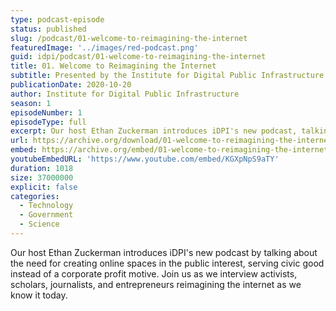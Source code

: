 ```yaml
---
type: podcast-episode
status: published
slug: /podcast/01-welcome-to-reimagining-the-internet
featuredImage: '../images/red-podcast.png'
guid: idpi/podcast/01-welcome-to-reimagining-the-internet
title: 01. Welcome to Reimagining the Internet
subtitle: Presented by the Institute for Digital Public Infrastructure at UMass Amherst
publicationDate: 2020-10-20
author: Institute for Digital Public Infrastructure
season: 1
episodeNumber: 1
episodeType: full
excerpt: Our host Ethan Zuckerman introduces iDPI's new podcast, talking about the need to create online spaces in the public interest instead of a corporate profit motive. Join us as we interview activists, scholars, journalists, and entrepreneurs reimagining the internet as we know it today.
url: https://archive.org/download/01-welcome-to-reimagining-the-internet/01-welcome-to-reimagining-the-internet.mp3
embed: https://archive.org/embed/01-welcome-to-reimagining-the-internet
youtubeEmbedURL: 'https://www.youtube.com/embed/KGXpNpS9aTY'
duration: 1018
size: 37000000
explicit: false
categories:
  - Technology
  - Government
  - Science
---
```


Our host Ethan Zuckerman introduces iDPI's new podcast by talking about the need for creating online spaces in the public interest, serving civic good instead of a corporate profit motive. Join us as we interview activists, scholars, journalists, and entrepreneurs reimagining the internet as we know it today.
